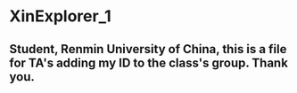 # XinExplorer_1
## Student, Renmin University of China, this is a file for TA's adding my ID to the class's group. Thank you.
